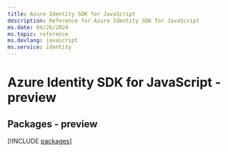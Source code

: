 ```yaml
---
title: Azure Identity SDK for JavaScript
description: Reference for Azure Identity SDK for JavaScript
ms.date: 04/26/2024
ms.topic: reference
ms.devlang: javascript
ms.service: identity
---
```

# Azure Identity SDK for JavaScript - preview
## Packages - preview
[!INCLUDE [packages](identity-index.md)]